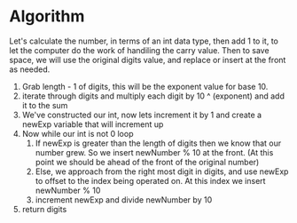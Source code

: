 # Algorithm
Let's calculate the number, in terms of an int data type, then add 1 to it, to let the computer do the work of handiling the carry value. Then to save space, we will use the original digits value, and replace or insert at the front as needed.

1. Grab length - 1 of digits, this will be the exponent value for base 10.
2. iterate through digits and multiply each digit  by 10 ^ (exponent) and add it to the sum
3. We've constructed our int, now lets increment it by 1 and create a newExp variable that will increment up 
4. Now while our int is not 0 loop
	1. If newExp is greater than the length of digits then we know that our number grew. So we insert newNumber % 10 at the front. (At this point we should be ahead of the front of the original number)
	2. Else, we approach from the right most digit in digits, and use newExp to offset to the index being operated on. At this index we insert newNumber % 10
	3. increment newExp and divide newNumber by 10
5. return digits
